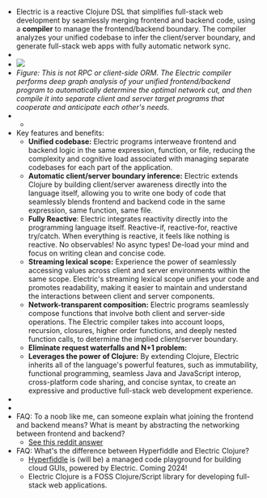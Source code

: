 - Electric is a reactive Clojure DSL that simplifies full-stack web development by seamlessly merging frontend and backend code, using a **compiler** to manage the frontend/backend boundary. The compiler analyzes your unified codebase to infer the client/server boundary, and generate full-stack web apps with fully automatic network sync.
-
- ![](https://github.com/hyperfiddle/electric/raw/master/docs/electric-explainer-5.png)
- *Figure: This is not RPC or client-side ORM. The Electric compiler performs deep graph analysis of your unified frontend/backend program to automatically determine the optimal network cut, and then compile it into separate client and server target programs that cooperate and anticipate each other's needs.*
-
	-
- Key features and benefits:
	- **Unified codebase:** Electric programs interweave frontend and backend logic in the same expression, function, or file, reducing the complexity and cognitive load associated with managing separate codebases for each part of the application.
	- **Automatic client/server boundary inference:** Electric extends Clojure by building client/server awareness directly into the language itself, allowing you to write one body of code that seamlessly blends frontend and backend code in the same expression, same function, same file.
	- **Fully Reactive**: Electric integrates reactivity directly into the programming language itself. Reactive-if, reactive-for, reactive try/catch. When everything is reactive, it feels like nothing is reactive. No observables! No async types! De-load your mind and focus on writing clean and concise code.
	- **Streaming lexical scope:** Experience the power of seamlessly accessing values across client and server environments within the same scope. Electric's streaming lexical scope unifies your code and promotes readability, making it easier to maintain and understand the interactions between client and server components.
	- **Network-transparent composition:** Electric programs seamlessly compose functions that involve both client and server-side operations. The Electric compiler takes into account loops, recursion, closures, higher order functions, and deeply nested function calls, to determine the implied client/server boundary.
	- **Eliminate request waterfalls and N+1 problem:**
	- **Leverages the power of Clojure:** By extending Clojure, Electric inherits all of the language's powerful features, such as immutability, functional programming, seamless Java and JavaScript interop, cross-platform code sharing, and concise syntax, to create an expressive and productive full-stack web development experience.
-
-
- FAQ: To a noob like me, can someone explain what joining the frontend and backend means? What is meant by abstracting the networking between frontend and backend?
	- [See this reddit answer](https://www.reddit.com/r/Clojure/comments/11ot83k/libraries_that_join_front_and_back_end/jbx7hmc/?context=10000)
- FAQ: What's the difference between Hyperfiddle and Electric Clojure?
	- [Hyperfiddle](https://www.hyperfiddle.net/) is (will be) a managed code playground for building cloud GUIs, powered by Electric. Coming 2024!
	- Electric Clojure is a FOSS Clojure/Script library for developing full-stack web applications.